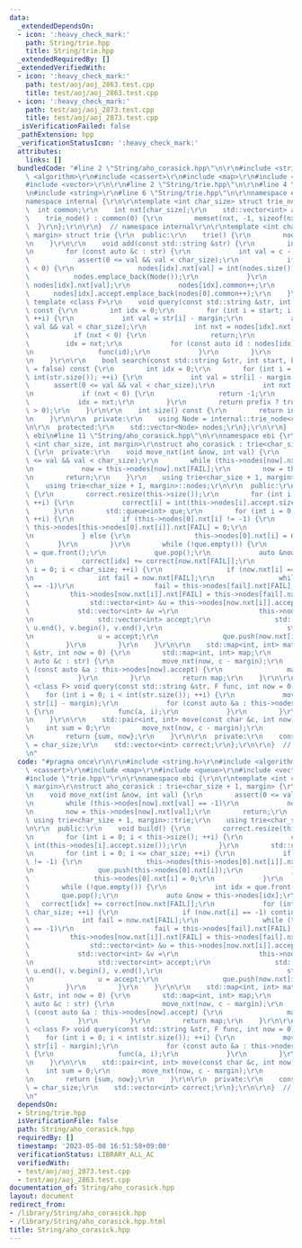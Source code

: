 ```yaml
---
data:
  _extendedDependsOn:
  - icon: ':heavy_check_mark:'
    path: String/trie.hpp
    title: String/trie.hpp
  _extendedRequiredBy: []
  _extendedVerifiedWith:
  - icon: ':heavy_check_mark:'
    path: test/aoj/aoj_2863.test.cpp
    title: test/aoj/aoj_2863.test.cpp
  - icon: ':heavy_check_mark:'
    path: test/aoj/aoj_2873.test.cpp
    title: test/aoj/aoj_2873.test.cpp
  _isVerificationFailed: false
  _pathExtension: hpp
  _verificationStatusIcon: ':heavy_check_mark:'
  attributes:
    links: []
  bundledCode: "#line 2 \"String/aho_corasick.hpp\"\n\r\n#include <string.h>\r\n#include\
    \ <algorithm>\r\n#include <cassert>\r\n#include <map>\r\n#include <queue>\r\n\
    #include <vector>\r\n\r\n#line 2 \"String/trie.hpp\"\n\r\n#line 4 \"String/trie.hpp\"\
    \n#include <string>\r\n#line 6 \"String/trie.hpp\"\n\r\nnamespace ebi {\r\n\r\n\
    namespace internal {\r\n\r\ntemplate <int char_size> struct trie_node {\r\n  \
    \  int common;\r\n    int nxt[char_size];\r\n    std::vector<int> accept;\r\n\
    \    trie_node() : common(0) {\r\n        memset(nxt, -1, sizeof(nxt));\r\n  \
    \  }\r\n};\r\n\r\n}  // namespace internal\r\n\r\ntemplate <int char_size, int\
    \ margin> struct trie {\r\n  public:\r\n    trie() {\r\n        nodes.emplace_back(Node());\r\
    \n    }\r\n\r\n    void add(const std::string &str) {\r\n        int idx = 0;\r\
    \n        for (const auto &c : str) {\r\n            int val = c - margin;\r\n\
    \            assert(0 <= val && val < char_size);\r\n            if (nodes[idx].nxt[val]\
    \ < 0) {\r\n                nodes[idx].nxt[val] = int(nodes.size());\r\n     \
    \           nodes.emplace_back(Node());\r\n            }\r\n            idx =\
    \ nodes[idx].nxt[val];\r\n            nodes[idx].common++;\r\n        }\r\n  \
    \      nodes[idx].accept.emplace_back(nodes[0].common++);\r\n    }\r\n\r\n   \
    \ template <class F>\r\n    void query(const std::string &str, int start, F func)\
    \ const {\r\n        int idx = 0;\r\n        for (int i = start; i < int(str.size());\
    \ ++i) {\r\n            int val = str[i] - margin;\r\n            assert(0 <=\
    \ val && val < char_size);\r\n            int nxt = nodes[idx].nxt[val];\r\n \
    \           if (nxt < 0) {\r\n                return;\r\n            }\r\n   \
    \         idx = nxt;\r\n            for (const auto id : nodes[idx].accept) {\r\
    \n                func(id);\r\n            }\r\n        }\r\n        return;\r\
    \n    }\r\n\r\n    bool search(const std::string &str, int start, bool prefix\
    \ = false) const {\r\n        int idx = 0;\r\n        for (int i = start; i <\
    \ int(str.size()); ++i) {\r\n            int val = str[i] - margin;\r\n      \
    \      assert(0 <= val && val < char_size);\r\n            int nxt = nodes[idx].nxt[val];\r\
    \n            if (nxt < 0) {\r\n                return -1;\r\n            }\r\n\
    \            idx = nxt;\r\n        }\r\n        return prefix ? true : (nodes[idx].accept.size()\
    \ > 0);\r\n    }\r\n\r\n    int size() const {\r\n        return int(nodes.size());\r\
    \n    }\r\n\r\n  private:\r\n    using Node = internal::trie_node<char_size>;\r\
    \n\r\n  protected:\r\n    std::vector<Node> nodes;\r\n};\r\n\r\n}  // namespace\
    \ ebi\n#line 11 \"String/aho_corasick.hpp\"\n\r\nnamespace ebi {\r\n\r\ntemplate\
    \ <int char_size, int margin>\r\nstruct aho_corasick : trie<char_size + 1, margin>\
    \ {\r\n  private:\r\n    void move_nxt(int &now, int val) {\r\n        assert(0\
    \ <= val && val < char_size);\r\n        while (this->nodes[now].nxt[val] == -1)\r\
    \n            now = this->nodes[now].nxt[FAIL];\r\n        now = this->nodes[now].nxt[val];\r\
    \n        return;\r\n    }\r\n    using trie<char_size + 1, margin>::trie;\r\n\
    \    using trie<char_size + 1, margin>::nodes;\r\n\r\n  public:\r\n    void build()\
    \ {\r\n        correct.resize(this->size());\r\n        for (int i = 0; i < this->size();\
    \ ++i) {\r\n            correct[i] = int(this->nodes[i].accept.size());\r\n  \
    \      }\r\n        std::queue<int> que;\r\n        for (int i = 0; i <= char_size;\
    \ ++i) {\r\n            if (this->nodes[0].nxt[i] != -1) {\r\n               \
    \ this->nodes[this->nodes[0].nxt[i]].nxt[FAIL] = 0;\r\n                que.push(this->nodes[0].nxt[i]);\r\
    \n            } else {\r\n                this->nodes[0].nxt[i] = 0;\r\n     \
    \       }\r\n        }\r\n        while (!que.empty()) {\r\n            int idx\
    \ = que.front();\r\n            que.pop();\r\n            auto &now = this->nodes[idx];\r\
    \n            correct[idx] += correct[now.nxt[FAIL]];\r\n            for (int\
    \ i = 0; i < char_size; ++i) {\r\n                if (now.nxt[i] == -1) continue;\r\
    \n                int fail = now.nxt[FAIL];\r\n                while (this->nodes[fail].nxt[i]\
    \ == -1)\r\n                    fail = this->nodes[fail].nxt[FAIL];\r\n      \
    \          this->nodes[now.nxt[i]].nxt[FAIL] = this->nodes[fail].nxt[i];\r\n \
    \               std::vector<int> &u = this->nodes[now.nxt[i]].accept;\r\n    \
    \            std::vector<int> &v =\r\n                    this->nodes[this->nodes[fail].nxt[i]].accept;\r\
    \n                std::vector<int> accept;\r\n                std::set_union(u.begin(),\
    \ u.end(), v.begin(), v.end(),\r\n                               std::back_inserter(accept));\r\
    \n                u = accept;\r\n                que.push(now.nxt[i]);\r\n   \
    \         }\r\n        }\r\n    }\r\n\r\n    std::map<int, int> match(const std::string\
    \ &str, int now = 0) {\r\n        std::map<int, int> map;\r\n        for (const\
    \ auto &c : str) {\r\n            move_nxt(now, c - margin);\r\n            for\
    \ (const auto &a : this->nodes[now].accept) {\r\n                map[a]++;\r\n\
    \            }\r\n        }\r\n        return map;\r\n    }\r\n\r\n    template\
    \ <class F> void query(const std::string &str, F func, int now = 0) {\r\n    \
    \    for (int i = 0; i < int(str.size()); ++i) {\r\n            move_nxt(now,\
    \ str[i] - margin);\r\n            for (const auto &a : this->nodes[now].accept)\
    \ {\r\n                func(a, i);\r\n            }\r\n        }\r\n        return;\r\
    \n    }\r\n\r\n    std::pair<int, int> move(const char &c, int now) {\r\n    \
    \    int sum = 0;\r\n        move_nxt(now, c - margin);\r\n        sum += correct[now];\r\
    \n        return {sum, now};\r\n    }\r\n\r\n  private:\r\n    const int FAIL\
    \ = char_size;\r\n    std::vector<int> correct;\r\n};\r\n\r\n}  // namespace ebi\r\
    \n"
  code: "#pragma once\r\n\r\n#include <string.h>\r\n#include <algorithm>\r\n#include\
    \ <cassert>\r\n#include <map>\r\n#include <queue>\r\n#include <vector>\r\n\r\n\
    #include \"trie.hpp\"\r\n\r\nnamespace ebi {\r\n\r\ntemplate <int char_size, int\
    \ margin>\r\nstruct aho_corasick : trie<char_size + 1, margin> {\r\n  private:\r\
    \n    void move_nxt(int &now, int val) {\r\n        assert(0 <= val && val < char_size);\r\
    \n        while (this->nodes[now].nxt[val] == -1)\r\n            now = this->nodes[now].nxt[FAIL];\r\
    \n        now = this->nodes[now].nxt[val];\r\n        return;\r\n    }\r\n   \
    \ using trie<char_size + 1, margin>::trie;\r\n    using trie<char_size + 1, margin>::nodes;\r\
    \n\r\n  public:\r\n    void build() {\r\n        correct.resize(this->size());\r\
    \n        for (int i = 0; i < this->size(); ++i) {\r\n            correct[i] =\
    \ int(this->nodes[i].accept.size());\r\n        }\r\n        std::queue<int> que;\r\
    \n        for (int i = 0; i <= char_size; ++i) {\r\n            if (this->nodes[0].nxt[i]\
    \ != -1) {\r\n                this->nodes[this->nodes[0].nxt[i]].nxt[FAIL] = 0;\r\
    \n                que.push(this->nodes[0].nxt[i]);\r\n            } else {\r\n\
    \                this->nodes[0].nxt[i] = 0;\r\n            }\r\n        }\r\n\
    \        while (!que.empty()) {\r\n            int idx = que.front();\r\n    \
    \        que.pop();\r\n            auto &now = this->nodes[idx];\r\n         \
    \   correct[idx] += correct[now.nxt[FAIL]];\r\n            for (int i = 0; i <\
    \ char_size; ++i) {\r\n                if (now.nxt[i] == -1) continue;\r\n   \
    \             int fail = now.nxt[FAIL];\r\n                while (this->nodes[fail].nxt[i]\
    \ == -1)\r\n                    fail = this->nodes[fail].nxt[FAIL];\r\n      \
    \          this->nodes[now.nxt[i]].nxt[FAIL] = this->nodes[fail].nxt[i];\r\n \
    \               std::vector<int> &u = this->nodes[now.nxt[i]].accept;\r\n    \
    \            std::vector<int> &v =\r\n                    this->nodes[this->nodes[fail].nxt[i]].accept;\r\
    \n                std::vector<int> accept;\r\n                std::set_union(u.begin(),\
    \ u.end(), v.begin(), v.end(),\r\n                               std::back_inserter(accept));\r\
    \n                u = accept;\r\n                que.push(now.nxt[i]);\r\n   \
    \         }\r\n        }\r\n    }\r\n\r\n    std::map<int, int> match(const std::string\
    \ &str, int now = 0) {\r\n        std::map<int, int> map;\r\n        for (const\
    \ auto &c : str) {\r\n            move_nxt(now, c - margin);\r\n            for\
    \ (const auto &a : this->nodes[now].accept) {\r\n                map[a]++;\r\n\
    \            }\r\n        }\r\n        return map;\r\n    }\r\n\r\n    template\
    \ <class F> void query(const std::string &str, F func, int now = 0) {\r\n    \
    \    for (int i = 0; i < int(str.size()); ++i) {\r\n            move_nxt(now,\
    \ str[i] - margin);\r\n            for (const auto &a : this->nodes[now].accept)\
    \ {\r\n                func(a, i);\r\n            }\r\n        }\r\n        return;\r\
    \n    }\r\n\r\n    std::pair<int, int> move(const char &c, int now) {\r\n    \
    \    int sum = 0;\r\n        move_nxt(now, c - margin);\r\n        sum += correct[now];\r\
    \n        return {sum, now};\r\n    }\r\n\r\n  private:\r\n    const int FAIL\
    \ = char_size;\r\n    std::vector<int> correct;\r\n};\r\n\r\n}  // namespace ebi\r\
    \n"
  dependsOn:
  - String/trie.hpp
  isVerificationFile: false
  path: String/aho_corasick.hpp
  requiredBy: []
  timestamp: '2023-05-08 16:51:58+09:00'
  verificationStatus: LIBRARY_ALL_AC
  verifiedWith:
  - test/aoj/aoj_2873.test.cpp
  - test/aoj/aoj_2863.test.cpp
documentation_of: String/aho_corasick.hpp
layout: document
redirect_from:
- /library/String/aho_corasick.hpp
- /library/String/aho_corasick.hpp.html
title: String/aho_corasick.hpp
---
```

